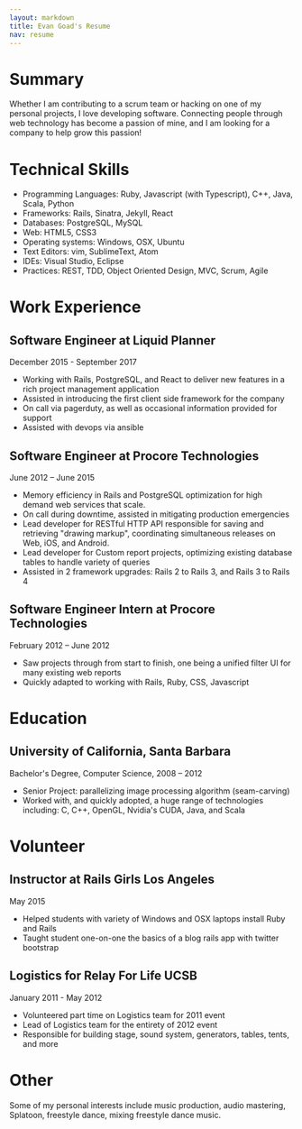 ```yaml
---
layout: markdown
title: Evan Goad's Resume 
nav: resume
---
```


# Summary 

Whether I am contributing to a scrum team or hacking on one of my personal
projects, I love developing software. Connecting people through web technology
has become a passion of mine, and I am looking for a company to help grow this
passion! 

# Technical Skills 

- Programming Languages: Ruby, Javascript (with Typescript), C++, Java, Scala, Python
- Frameworks: Rails, Sinatra, Jekyll, React
- Databases: PostgreSQL, MySQL
- Web: HTML5, CSS3
- Operating systems: Windows, OSX, Ubuntu
- Text Editors: vim, SublimeText, Atom
- IDEs: Visual Studio, Eclipse
- Practices: REST, TDD, Object Oriented Design, MVC, Scrum, Agile

# Work Experience

## Software Engineer at Liquid Planner

December 2015 - September 2017

- Working with Rails, PostgreSQL, and React to deliver new features in a rich
  project management application
- Assisted in introducing the first client side framework for the company
- On call via pagerduty, as well as occasional information provided for support
- Assisted with devops via ansible

## Software Engineer at Procore Technologies

June 2012 – June 2015

- Memory efficiency in Rails and PostgreSQL optimization for high demand
  web services that scale.
- On call during downtime, assisted in mitigating production emergencies
- Lead developer for RESTful HTTP API responsible for saving and retrieving "drawing markup",
  coordinating simultaneous releases on Web, iOS, and Android.
- Lead developer for Custom report projects, optimizing existing database tables to handle
  variety of queries
- Assisted in 2 framework upgrades: Rails 2 to Rails 3, and Rails 3 to Rails 4 

## Software Engineer Intern at Procore Technologies

February 2012 – June 2012

- Saw projects through from start to finish, one being a unified filter UI for
  many existing web reports
- Quickly adapted to working with Rails, Ruby, CSS, Javascript

# Education

## University of California, Santa Barbara

Bachelor's Degree, Computer Science, 2008 – 2012

- Senior Project: parallelizing image processing algorithm (seam-carving)
- Worked with, and quickly adopted, a huge range of technologies including: C,
  C++, OpenGL, Nvidia's CUDA, Java, and Scala

# Volunteer

## Instructor at Rails Girls Los Angeles

May 2015

- Helped students with variety of Windows and OSX laptops install Ruby and Rails
- Taught student one-on-one the basics of a blog rails app with twitter
  bootstrap

## Logistics for Relay For Life UCSB

January 2011 - May 2012

- Volunteered part time on Logistics team for 2011 event
- Lead of Logistics team for the entirety of 2012 event
- Responsible for building stage, sound system, generators, tables, tents, and
  more

# Other

Some of my personal interests include music production, audio mastering,
Splatoon, freestyle dance, mixing freestyle dance music.
